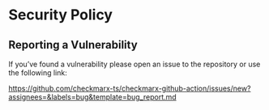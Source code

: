 # Security Policy

## Reporting a Vulnerability

If you’ve found a vulnerability please open an issue to the repository or use the following link:

https://github.com/checkmarx-ts/checkmarx-github-action/issues/new?assignees=&labels=bug&template=bug_report.md
